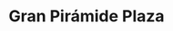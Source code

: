 ---
title: "Gran Pirámide Plaza"
url: /san-andres-cholula/gran-piramide-plaza/
shop: Einkaufszentrum
---
